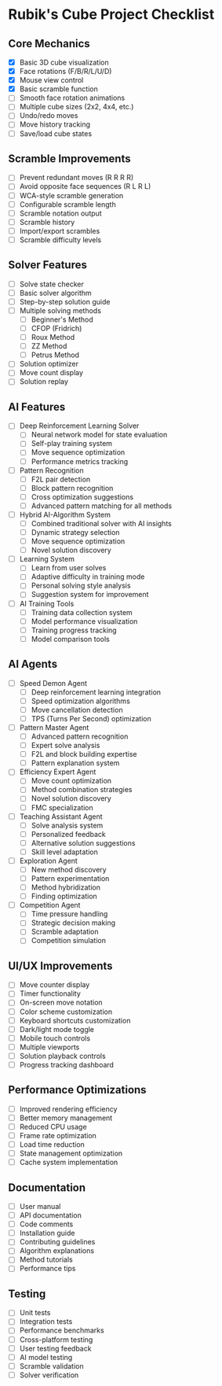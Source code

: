 # Rubik's Cube Project Checklist

## Core Mechanics
- [x] Basic 3D cube visualization
- [x] Face rotations (F/B/R/L/U/D)
- [x] Mouse view control
- [x] Basic scramble function
- [ ] Smooth face rotation animations
- [ ] Multiple cube sizes (2x2, 4x4, etc.)
- [ ] Undo/redo moves
- [ ] Move history tracking
- [ ] Save/load cube states

## Scramble Improvements
- [ ] Prevent redundant moves (R R R R)
- [ ] Avoid opposite face sequences (R L R L)
- [ ] WCA-style scramble generation
- [ ] Configurable scramble length
- [ ] Scramble notation output
- [ ] Scramble history
- [ ] Import/export scrambles
- [ ] Scramble difficulty levels

## Solver Features
- [ ] Solve state checker
- [ ] Basic solver algorithm
- [ ] Step-by-step solution guide
- [ ] Multiple solving methods
  - [ ] Beginner's Method
  - [ ] CFOP (Fridrich)
  - [ ] Roux Method
  - [ ] ZZ Method
  - [ ] Petrus Method
- [ ] Solution optimizer
- [ ] Move count display
- [ ] Solution replay

## AI Features
- [ ] Deep Reinforcement Learning Solver
  - [ ] Neural network model for state evaluation
  - [ ] Self-play training system
  - [ ] Move sequence optimization
  - [ ] Performance metrics tracking

- [ ] Pattern Recognition
  - [ ] F2L pair detection
  - [ ] Block pattern recognition
  - [ ] Cross optimization suggestions
  - [ ] Advanced pattern matching for all methods

- [ ] Hybrid AI-Algorithm System
  - [ ] Combined traditional solver with AI insights
  - [ ] Dynamic strategy selection
  - [ ] Move sequence optimization
  - [ ] Novel solution discovery

- [ ] Learning System
  - [ ] Learn from user solves
  - [ ] Adaptive difficulty in training mode
  - [ ] Personal solving style analysis
  - [ ] Suggestion system for improvement

- [ ] AI Training Tools
  - [ ] Training data collection system
  - [ ] Model performance visualization
  - [ ] Training progress tracking
  - [ ] Model comparison tools

## AI Agents
- [ ] Speed Demon Agent
  - [ ] Deep reinforcement learning integration
  - [ ] Speed optimization algorithms
  - [ ] Move cancellation detection
  - [ ] TPS (Turns Per Second) optimization

- [ ] Pattern Master Agent
  - [ ] Advanced pattern recognition
  - [ ] Expert solve analysis
  - [ ] F2L and block building expertise
  - [ ] Pattern explanation system

- [ ] Efficiency Expert Agent
  - [ ] Move count optimization
  - [ ] Method combination strategies
  - [ ] Novel solution discovery
  - [ ] FMC specialization

- [ ] Teaching Assistant Agent
  - [ ] Solve analysis system
  - [ ] Personalized feedback
  - [ ] Alternative solution suggestions
  - [ ] Skill level adaptation

- [ ] Exploration Agent
  - [ ] New method discovery
  - [ ] Pattern experimentation
  - [ ] Method hybridization
  - [ ] Finding optimization

- [ ] Competition Agent
  - [ ] Time pressure handling
  - [ ] Strategic decision making
  - [ ] Scramble adaptation
  - [ ] Competition simulation

## UI/UX Improvements
- [ ] Move counter display
- [ ] Timer functionality
- [ ] On-screen move notation
- [ ] Color scheme customization
- [ ] Keyboard shortcuts customization
- [ ] Dark/light mode toggle
- [ ] Mobile touch controls
- [ ] Multiple viewports
- [ ] Solution playback controls
- [ ] Progress tracking dashboard

## Performance Optimizations
- [ ] Improved rendering efficiency
- [ ] Better memory management
- [ ] Reduced CPU usage
- [ ] Frame rate optimization
- [ ] Load time reduction
- [ ] State management optimization
- [ ] Cache system implementation

## Documentation
- [ ] User manual
- [ ] API documentation
- [ ] Code comments
- [ ] Installation guide
- [ ] Contributing guidelines
- [ ] Algorithm explanations
- [ ] Method tutorials
- [ ] Performance tips

## Testing
- [ ] Unit tests
- [ ] Integration tests
- [ ] Performance benchmarks
- [ ] Cross-platform testing
- [ ] User testing feedback
- [ ] AI model testing
- [ ] Scramble validation
- [ ] Solver verification
